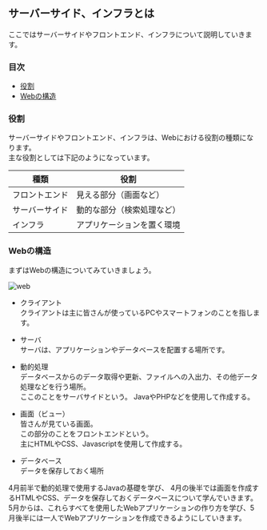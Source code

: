 ## サーバーサイド、インフラとは
ここではサーバーサイドやフロントエンド、インフラについて説明していきます。

### 目次
* [役割](#sec1)
* [Webの構造](#sec2)

### <a name="sec1"></a>役割
サーバーサイドやフロントエンド、インフラは、Webにおける役割の種類になります。  
主な役割としては下記のようになっています。

|種類|役割|
|----|-----|
|フロントエンド|見える部分（画面など）|
|サーバーサイド|動的な部分（検索処理など）|
|インフラ|アプリケーションを置く環境|


### <a name="sec2"></a>Webの構造
まずはWebの構造についてみていきましょう。

![web](https://user-images.githubusercontent.com/32017808/38397739-53f84062-397a-11e8-8f76-9f935ce34fd0.png)


* クライアント    
クライアントは主に皆さんが使っているPCやスマートフォンのことを指します。

* サーバ  
サーバは、アプリケーションやデータベースを配置する場所です。  

* 動的処理  
データベースからのデータ取得や更新、ファイルへの入出力、その他データ処理などを行う場所。  
ここのことをサーバサイドという。
JavaやPHPなどを使用して作成する。  

* 画面（ビュー）  
皆さんが見ている画面。  
この部分のことをフロントエンドという。  
主にHTMLやCSS、Javascriptを使用して作成する。

* データベース  
データを保存しておく場所


4月前半で動的処理で使用するJavaの基礎を学び、
4月の後半では画面を作成するHTMLやCSS、データを保存しておくデータベースについて学んでいきます。  
5月からは、これらすべてを使用したWebアプリケーションの作り方を学び、5月後半には一人でWebアプリケーションを作成できるようにしていきます。


